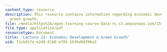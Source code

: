 ```yaml
---
content_type: resource
description: This resource contains information regarding economic development and
  green growth.
file: /media/https%3A/open-learning-course-data-rc.s3.amazonaws.com/15-031j-energy-decisions-markets-and-policies-spring-2012/71cb81fae24081b8e7851636d68396a3_MIT15_031JS12_lec22.pdf
file_type: application/pdf
resourcetype: Document
title: 'Lecture 22: Economic Development & Green Growth'
uid: 71cb81fa-e240-81b8-e785-1636d68396a3
---
```

